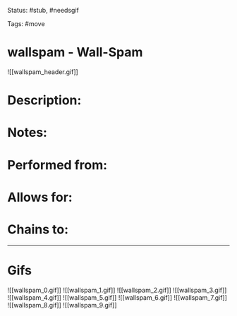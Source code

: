 Status: #stub, #needsgif

Tags: #move

# wallspam - Wall-Spam
![[wallspam_header.gif]]
# Description:


# Notes:


# Performed from:


# Allows for:


# Chains to:


___
# Gifs
![[wallspam_0.gif]]
![[wallspam_1.gif]]
![[wallspam_2.gif]]
![[wallspam_3.gif]]
![[wallspam_4.gif]]
![[wallspam_5.gif]]
![[wallspam_6.gif]]
![[wallspam_7.gif]]
![[wallspam_8.gif]]
![[wallspam_9.gif]]
